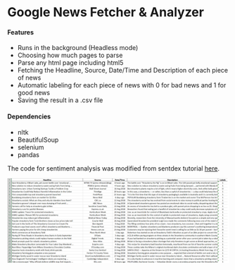 <h1>Google News Fetcher & Analyzer</h1>

<h4>Features</h4>
<ul>
<li>Runs in the background (Headless mode)</li>
<li>Choosing how much pages to parse</li>
<li>Parse any html page including html5</li>
<li>Fetching the Headline, Source, Date/Time and Description of each piece of news</li>
<li>Automatic labeling for each piece of news with 0 for bad news and 1 for good news</li>
<li>Saving the result in a .csv file</li>
</ul>

<h4>Dependencies</h4>
<ul>
  <li>nltk</li>
  <li>BeautifulSoup</li>
  <li>selenium</li>
  <li>pandas</li>
</ul>

The code for sentiment analysis was modified from sentdex tutorial [here](https://www.youtube.com/watch?v=qTyj2R-wcks).

![alt text](https://raw.githubusercontent.com/MohamedWagih96/GoogleNews-Fetcher/master/example.png "Results Example")
